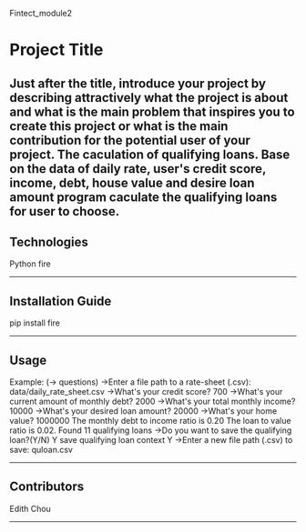 Fintect_module2
# Project Title

Just after the title, introduce your project by describing attractively what the project is about and what is the main problem that inspires you to create this project or what is the main contribution for the potential user of your project.
The caculation of qualifying loans. Base on the data of daily rate, user's credit score, income, debt, house value and desire loan amount program caculate the qualifying loans for user to choose.
---

## Technologies

Python
fire

---

## Installation Guide

pip install fire

---

## Usage

Example: (-> questions)
->Enter a file path to a rate-sheet (.csv): data/daily_rate_sheet.csv
->What's your credit score? 700
->What's your current amount of monthly debt? 2000
->What's your total monthly income? 10000
->What's your desired loan amount? 20000
->What's your home value? 1000000
The monthly debt to income ratio is 0.20
The loan to value ratio is 0.02.
Found 11 qualifying loans
->Do you want to save the qualifying loan?(Y/N) Y
save qualifying loan context Y
->Enter a new file path (.csv) to save: quloan.csv

---

## Contributors

Edith Chou

---

